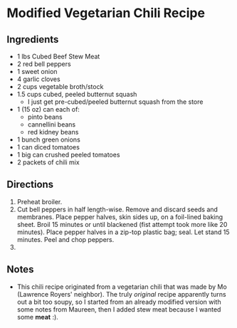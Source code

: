 # Modified Vegetarian Chili Recipe

## Ingredients
  * 1 lbs Cubed Beef Stew Meat
  * 2 red bell peppers
  * 1 sweet onion
  * 4 garlic cloves
  * 2 cups vegetable broth/stock
  * 1.5 cups cubed, peeled butternut squash
    * I just get pre-cubed/peeled butternut squash from the store
  * 1 (15 oz) can each of:
    * pinto beans
    * cannellini beans
    * red kidney beans
  * 1 bunch green onions
  * 1 can diced tomatoes
  * 1 big can crushed peeled tomatoes
  * 2 packets of chili mix



## Directions
1. Preheat broiler.
2. Cut bell peppers in half length-wise. Remove and discard seeds and membranes. Place pepper halves, skin sides up, on a foil-lined baking sheet. Broil 15 minutes or until blackened (fist attempt took more like 20 minutes). Place pepper halves in a zip-top plastic bag; seal. Let stand 15 minutes. Peel and chop peppers.
3. 

## Notes
  * This chili recipe originated from a vegetarian chili that was made by Mo (Lawrence Royers' neighbor). The truly *original* recipe apparently turns out a bit too soupy, so I started from an already modified version with some notes from Maureen, then I added stew meat because I wanted some **meat** :).
